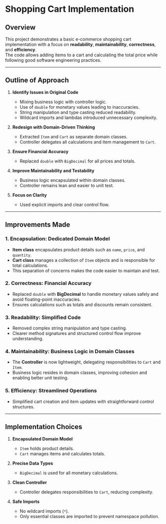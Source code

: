# Shopping Cart Implementation

## Overview
This project demonstrates a basic e-commerce shopping cart implementation with a focus on **readability**, **maintainability**, **correctness**, and **efficiency**.  
The code allows adding items to a cart and calculating the total price while following good software engineering practices.

---

## Outline of Approach
1. **Identify Issues in Original Code**
   - Mixing business logic with controller logic.
   - Use of `double` for monetary values leading to inaccuracies.
   - String manipulation and type casting reduced readability.
   - Wildcard imports and lambdas introduced unnecessary complexity.

2. **Redesign with Domain-Driven Thinking**
   - Extracted `Item` and `Cart` as separate domain classes.
   - Controller delegates all calculations and item management to `Cart`.

3. **Ensure Financial Accuracy**
   - Replaced `double` with `BigDecimal` for all prices and totals.

4. **Improve Maintainability and Testability**
   - Business logic encapsulated within domain classes.
   - Controller remains lean and easier to unit test.

5. **Focus on Clarity**
   - Used explicit imports and clear control flow.

---

## Improvements Made

### 1. Encapsulation: Dedicated Domain Model
- **Item class** encapsulates product details such as `name`, `price`, and `quantity`.
- **Cart class** manages a collection of `Item` objects and is responsible for total calculations.
- This separation of concerns makes the code easier to maintain and test.

### 2. Correctness: Financial Accuracy
- Replaced `double` with **BigDecimal** to handle monetary values safely and avoid floating-point inaccuracies.
- Ensures calculations such as totals and discounts remain consistent.

### 3. Readability: Simplified Code
- Removed complex string manipulation and type casting.
- Clearer method signatures and structured control flow improve understanding.

### 4. Maintainability: Business Logic in Domain Classes
- The **Controller** is now lightweight, delegating responsibilities to `Cart` and `Item`.
- Business logic resides in domain classes, improving cohesion and enabling better unit testing.

### 5. Efficiency: Streamlined Operations
- Simplified cart creation and item updates with straightforward control structures.

---

## Implementation Choices

1. **Encapsulated Domain Model**
   - `Item` holds product details.
   - `Cart` manages items and calculates totals.

2. **Precise Data Types**
   - `BigDecimal` is used for all monetary calculations.

3. **Clean Controller**
   - Controller delegates responsibilities to `Cart`, reducing complexity.

4. **Safe Imports**
   - No wildcard imports (`*`).
   - Only essential classes are imported to prevent namespace pollution.

